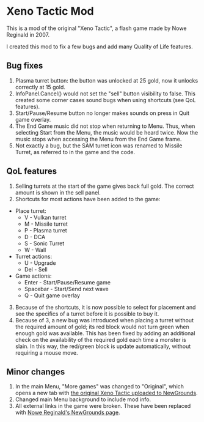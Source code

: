 # Xeno Tactic Mod
This is a mod of the original "Xeno Tactic", a flash game made by Nowe Reginald in 2007.

I created this mod to fix a few bugs and add many Quality of Life features.

## Bug fixes

1. Plasma turret button: the button was unlocked at 25 gold, now it unlocks correctly at 15 gold.
2. InfoPanel.Cancel() would not set the "sell" button visibility to false. This created some corner cases sound bugs when using shortcuts (see QoL features).
3. Start/Pause/Resume button no longer makes sounds on press in Quit game overlay.
4. The End Game music did not stop when returning to Menu. Thus, when selecting Start from the Menu, the music would be heard twice. Now the music stops when accessing the Menu from the End Game frame.
5. Not exactly a bug, but the SAM turret icon was renamed to Missile Turret, as referred to in the game and the code.

## QoL features

1. Selling turrets at the start of the game gives back full gold. The correct amount is shown in the sell panel.
2. Shortcuts for most actions have been added to the game:
  - Place turret:
    - V - Vulkan turret
    - M - Missile turret
    - P - Plasma turret
    - D - DCA
    - S - Sonic Turret
    - W - Wall
  - Turret actions:
    - U - Upgrade
    - Del - Sell
  - Game actions:
    - Enter - Start/Pause/Resume game
    - Spacebar - Start/Send next wave
    - Q - Quit game overlay
3. Because of the shortcuts, it is now possible to select for placement and see the specifics of a turret before it is possible to buy it.
4. Because of 3, a new bug was introduced when placing a turret without the required amount of gold; its red block would not turn green when enough gold was available. This has been fixed by adding an additional check on the availability of the required gold each time a monster is slain. In this way, the red/green block is update automatically, without requiring a mouse move.

## Minor changes

1. In the main Menu, "More games" was changed to "Original", which opens a new tab with [the original Xeno Tactic uploaded to NewGrounds](https://www.newgrounds.com/portal/view/382321).
2. Changed main Menu background to include mod info.
3. All external links in the game were broken. These have been replaced with [Nowe Reginald's NewGrounds page](https://antebios.newgrounds.com/).
